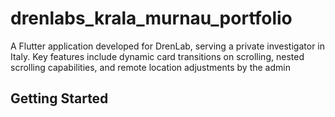 # drenlabs_krala_murnau_portfolio

A Flutter application developed for DrenLab, serving a private investigator in Italy. Key features include dynamic card transitions on scrolling, nested scrolling capabilities, and remote location adjustments by the admin

## Getting Started


